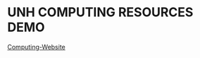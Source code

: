 # UNH COMPUTING RESOURCES DEMO

[Computing-Website](https://unh-comp-resources.github.io/unh-comp-resources/)